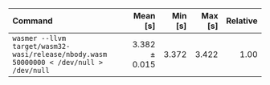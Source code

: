 | Command | Mean [s] | Min [s] | Max [s] | Relative |
|:---|---:|---:|---:|---:|
| `wasmer --llvm target/wasm32-wasi/release/nbody.wasm 50000000 < /dev/null > /dev/null` | 3.382 ± 0.015 | 3.372 | 3.422 | 1.00 |
